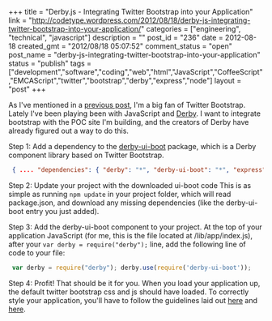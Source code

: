 +++
title = "Derby.js - Integrating Twitter Bootstrap into your Application"
link = "http://codetype.wordpress.com/2012/08/18/derby-js-integrating-twitter-bootstrap-into-your-application/"
categories = ["engineering", "technical", "javascript"]
description = ""
post_id = "236"
date = 2012-08-18
created_gmt = "2012/08/18 05:07:52"
comment_status = "open"
post_name = "derby-js-integrating-twitter-bootstrap-into-your-application"
status = "publish"
tags = ["development","software","coding","web","html","JavaScript","CoffeeScript","EMCAScript","twitter","bootstrap","derby","express","node"]
layout = "post"
+++

As I've mentioned in a [previous post](/posts/20120504-why-use-twitter-bootstrap), I'm a big fan of Twitter Bootstrap. Lately I've been playing been with JavaScript and [Derby](http://www.derbyjs.com). I want to integrate bootstrap with the POC site I'm building, and the creators of Derby have already figured out a way to do this.

Step 1: Add a dependency to the [derby-ui-boot](https://github.com/codeparty/derby-ui-boot/) package, which is a Derby component library based on Twitter Bootstrap.
``` json
 { .... "dependencies": { "derby": "*", "derby-ui-boot": "*", "express": "3.0.0beta4", "gzippo": ">=0.1.7" }, .... }
```

 Step 2: Update your project with the downloaded ui-boot code This is as simple as running `npm update` in your project folder, which will read package.json, and download any missing dependencies (like the derby-ui-boot entry you just added).

 Step 3: Add the derby-ui-boot component to your project. At the top of your application JavaScript (for me, this is the file located at /lib/app/index.js), after your `var derby = require("derby");` line, add the following line of code to your file:

``` js
 var derby = require("derby"); derby.use(require('derby-ui-boot'));
```

 Step 4: Profit! That should be it for you. When you load your application up, the default twitter bootstrap css and js should have loaded. To correctly style your application, you'll have to follow the guidelines laid out [here](http://twitter.github.com/bootstrap/scaffolding.html) and [here](http://twitter.github.com/bootstrap/base-css.html).
